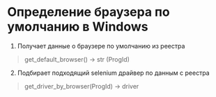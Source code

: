 # Определение браузера по умолчанию в Windows  
1) Получает данные о браузере по умолчанию из реестра
> get_default_browser() -> str (ProgId)
2) Подбирает подходящий selenium драйвер по данным с реестра   
> get_driver_by_browser(ProgId) -> driver
